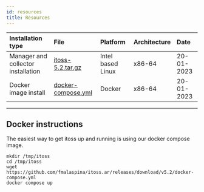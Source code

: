 ```yaml
---
id: resources
title: Resources
---
```



| Installation type | File | Platform | Architecture |   Date   |
|  :---  |  :---  |  :---  |  :---  |  :---  |
| Manager and collector installation | [itoss-5.2.tar.gz](https://github.com/fmalaspina/itoss.ar/releases/download/v5.2/itoss-v5.2.tar.gz) | Intel based Linux | x86-64 |  20-01-2023 |
| Docker image install | [docker-compose.yml](https://github.com/fmalaspina/itoss.ar/releases/download/v5.2/docker-compose.yml) | Docker | x86-64 |  20-01-2023 |

---

## Docker instructions


The easiest way to get itoss up and running is using our docker compose image.

   ```shell
   mkdir /tmp/itoss
   cd /tmp/itoss
   wget https://github.com/fmalaspina/itoss.ar/releases/download/v5.2/docker-compose.yml
   docker compose up
   ```
